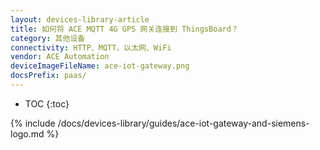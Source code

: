 ```yaml
---
layout: devices-library-article
title: 如何将 ACE MQTT 4G GPS 网关连接到 ThingsBoard？
category: 其他设备
connectivity: HTTP、MQTT、以太网、WiFi
vendor: ACE Automation
deviceImageFileName: ace-iot-gateway.png
docsPrefix: paas/
---
```



* TOC
{:toc}

{% include /docs/devices-library/guides/ace-iot-gateway-and-siemens-logo.md %}